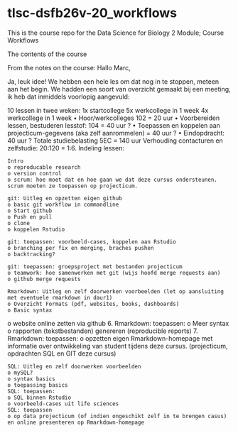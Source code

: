 # tlsc-dsfb26v-20_workflows
This is the course repo for the Data Science for Biology 2 Module; Course Workflows

The contents of the course

From the notes on the course:
Hallo Marc,

Ja, leuk idee!
We hebben een hele les om dat nog in te stoppen, meteen aan het begin.
We hadden een soort van overzicht gemaakt bij een meeting, ik heb dat inmiddels voorlopig aangevuld:

10 lessen in twee weken:
1x startcollege
5x werkcollege in 1 week
4x werkcollege in 1 week
• Hoor/werkcolleges 102 = 20 uur
• Voorbereiden lessen, bestuderen lesstof: 104 = 40 uur ?
• Toepassen en koppelen aan projecticum-gegevens (aka zelf aanrommelen) = 40 uur ?
• Eindopdracht: 40 uur ?
Totale studiebelasting 5EC = 140 uur
Verhouding contacturen en zelfstudie: 20:120 = 1:6.
Indeling lessen:

    Intro
    o reproducable research
    o version control
    o scrum: hoe moet dat en hoe gaan we dat deze cursus ondersteunen. scrum moeten ze toepassen op projecticum.

    git: Uitleg en opzetten eigen github
    o basic git workflow in commandline
    o Start github
    o Push en pull
    o clone
    o koppelen Rstudio

    git: toepassen: voorbeeld-cases, koppelen aan Rstudio
    o branching per fix en merging, braches pushen
    o backtracking?

    git: toepassen: groepsproject met bestanden projecticum
    o teamwork: hoe samenwerken met git (wijs hoofd merge requests aan)
    o github merge requests

    Rmarkdown: Uitleg en zelf doorwerken voorbeelden (let op aansluiting met eventuele rmarkdown in daur1)
    o Overzicht Formats (pdf, websites, books, dashboards)
    o Basic syntax

o website online zetten via github
6. Rmarkdown: toepassen:
o Meer syntax
o rapporten (tekstbestanden) genereren (reproducible reports)
7. Rmarkdown: toepassen:
o opzetten eigen Rmarkdown-homepage met informatie over ontwikkeling van student tijdens deze cursus. (projecticum, opdrachten SQL en GIT deze cursus)

    SQL: Uitleg en zelf doorwerken voorbeelden
    o mySQL?
    o syntax basics
    o toepassing basics
    SQL: toepassen:
    o SQL binnen Rstudio
    o voorbeeld-cases uit life sciences
    SQL: toepassen
    o op data projecticum (of indien ongeschikt zelf in te brengen casus) en online presenteren op Rmarkdown-homepage
